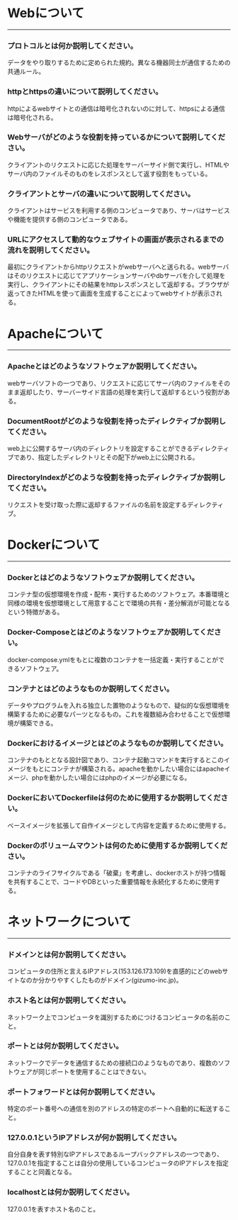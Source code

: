 # Webについて
---
### プロトコルとは何か説明してください。
データをやり取りするために定められた規約。異なる機器同士が通信するための共通ルール。


### httpとhttpsの違いについて説明してください。
httpによるwebサイトとの通信は暗号化されないのに対して、httpsによる通信は暗号化される。


### Webサーバがどのような役割を持っているかについて説明してください。
クライアントのリクエストに応じた処理をサーバーサイド側で実行し、HTMLやサーバ内のファイルそのものをレスポンスとして返す役割をもっている。


### クライアントとサーバの違いについて説明してください。
クライアントはサービスを利用する側のコンピュータであり、サーバはサービスや機能を提供する側のコンピュータである。


### URLにアクセスして動的なウェブサイトの画面が表示されるまでの流れを説明してください。
最初にクライアントからhttpリクエストがwebサーバへと送られる。webサーバはそのリクエストに応じてアプリケーションサーバやdbサーバを介して処理を実行し、クライアントにその結果をhttpレスポンスとして返却する。ブラウザが返ってきたHTMLを使って画面を生成することによってwebサイトが表示される。



# Apacheについて
---
### Apacheとはどのようなソフトウェアか説明してください。
webサーバソフトの一つであり、リクエストに応じてサーバ内のファイルをそのまま返却したり、サーバーサイド言語の処理を実行して返却するという役割がある。


### DocumentRootがどのような役割を持ったディレクティブか説明してください。
web上に公開するサーバ内のディレクトリを設定することができるディレクティブであり、指定したディレクトリとその配下がweb上に公開される。


### DirectoryIndexがどのような役割を持ったディレクティブか説明してください。
リクエストを受け取った際に返却するファイルの名前を設定するディレクティブ。




# Dockerについて
---
### Dockerとはどのようなソフトウェアか説明してください。
コンテナ型の仮想環境を作成・配布・実行するためのソフトウェア。本番環境と同様の環境を仮想環境として用意することで環境の共有・差分解消が可能となるという特徴がある。


### Docker-Composeとはどのようなソフトウェアか説明してください。
docker-compose.ymlをもとに複数のコンテナを一括定義・実行することができるソフトウェア。


### コンテナとはどのようなものか説明してください。
データやプログラムを入れる独立した置物のようなもので、疑似的な仮想環境を構築するために必要なパーツとなるもの。これを複数組み合わせることで仮想環境が構築できる。


### Dockerにおけるイメージとはどのようなものか説明してください。
コンテナのもととなる設計図であり、コンテナ起動コマンドを実行するとこのイメージをもとにコンテナが構築される。apacheを動かしたい場合にはapacheイメージ、phpを動かしたい場合にはphpのイメージが必要になる。


### DockerにおいてDockerfileは何のために使用するか説明してください。
ベースイメージを拡張して自作イメージとして内容を定義するために使用する。


### Dockerのボリュームマウントは何のために使用するか説明してください。
コンテナのライフサイクルである「破棄」を考慮し、dockerホストが持つ情報を共有することで、コードやDBといった重要情報を永続化するために使用する。



# ネットワークについて
---
### ドメインとは何か説明してください。
コンピュータの住所と言えるIPアドレス(153.126.173.109)を直感的にどのwebサイトなのか分かりやすくしたものがドメイン(gizumo-inc.jp)。


### ホスト名とは何か説明してください。
ネットワーク上でコンピュータを識別するためにつけるコンピュータの名前のこと。


### ポートとは何か説明してください。
ネットワークでデータを通信するための接続口のようなものであり、複数のソフトウェアが同じポートを使用することはできない。


### ポートフォワードとは何か説明してください。
特定のポート番号への通信を別のアドレスの特定のポートへ自動的に転送すること。


### 127.0.0.1というIPアドレスが何か説明してください。
自分自身を表す特別なIPアドレスであるループバックアドレスの一つであり、127.0.0.1を指定することは自分の使用しているコンピュータのIPアドレスを指定することと同義となる。


### localhostとは何か説明してください。
127.0.0.1を表すホスト名のこと。



